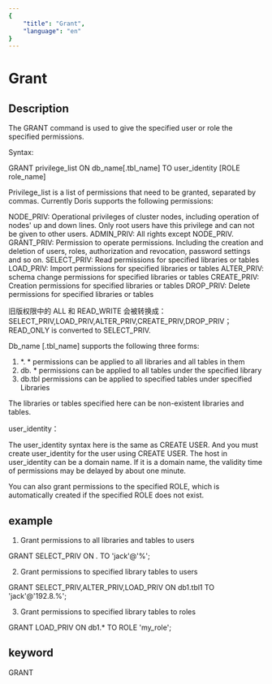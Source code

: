 ```yaml
---
{
    "title": "Grant",
    "language": "en"
}
---
```


<!-- 
Licensed to the Apache Software Foundation (ASF) under one
or more contributor license agreements.  See the NOTICE file
distributed with this work for additional information
regarding copyright ownership.  The ASF licenses this file
to you under the Apache License, Version 2.0 (the
"License"); you may not use this file except in compliance
with the License.  You may obtain a copy of the License at

  http://www.apache.org/licenses/LICENSE-2.0

Unless required by applicable law or agreed to in writing,
software distributed under the License is distributed on an
"AS IS" BASIS, WITHOUT WARRANTIES OR CONDITIONS OF ANY
KIND, either express or implied.  See the License for the
specific language governing permissions and limitations
under the License.
-->

# Grant
## Description

The GRANT command is used to give the specified user or role the specified permissions.

Syntax:

GRANT privilege_list ON db_name[.tbl_name] TO user_identity [ROLE role_name]


Privilege_list is a list of permissions that need to be granted, separated by commas. Currently Doris supports the following permissions:

NODE_PRIV: Operational privileges of cluster nodes, including operation of nodes' up and down lines. Only root users have this privilege and can not be given to other users.
ADMIN_PRIV: All rights except NODE_PRIV.
GRANT_PRIV: Permission to operate permissions. Including the creation and deletion of users, roles, authorization and revocation, password settings and so on.
SELECT_PRIV: Read permissions for specified libraries or tables
LOAD_PRIV: Import permissions for specified libraries or tables
ALTER_PRIV: schema change permissions for specified libraries or tables
CREATE_PRIV: Creation permissions for specified libraries or tables
DROP_PRIV: Delete permissions for specified libraries or tables

旧版权限中的 ALL 和 READ_WRITE 会被转换成：SELECT_PRIV,LOAD_PRIV,ALTER_PRIV,CREATE_PRIV,DROP_PRIV；
READ_ONLY is converted to SELECT_PRIV.

Db_name [.tbl_name] supports the following three forms:

1. *. * permissions can be applied to all libraries and all tables in them
2. db. * permissions can be applied to all tables under the specified library
3. db.tbl permissions can be applied to specified tables under specified Libraries

The libraries or tables specified here can be non-existent libraries and tables.

user_identity：

The user_identity syntax here is the same as CREATE USER. And you must create user_identity for the user using CREATE USER. The host in user_identity can be a domain name. If it is a domain name, the validity time of permissions may be delayed by about one minute.

You can also grant permissions to the specified ROLE, which is automatically created if the specified ROLE does not exist.

## example

1. Grant permissions to all libraries and tables to users

GRANT SELECT_PRIV ON *.* TO 'jack'@'%';

2. Grant permissions to specified library tables to users

GRANT SELECT_PRIV,ALTER_PRIV,LOAD_PRIV ON db1.tbl1 TO 'jack'@'192.8.%';

3. Grant permissions to specified library tables to roles

GRANT LOAD_PRIV ON db1.* TO ROLE 'my_role';

## keyword
GRANT

